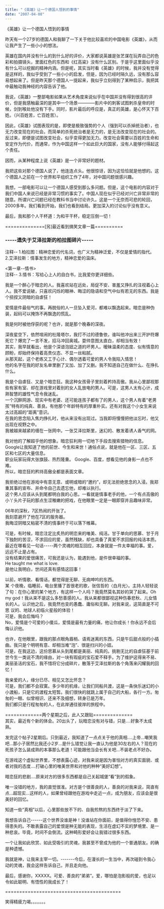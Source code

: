 ```yaml
---
title: "《英雄》让一个德国人悟到的事情"
date: "2007-04-08"
---
```


《英雄》让一个德国人悟到的事情

昨天有一个27岁的德国人和我聊了一下关于他比较喜欢的中国电影《英雄》，从而让我产生了一些小小的想法。

英雄在国内并没有什么的到什么好的评价，大家都说英雄是张艺谋在玩弄自己的色彩和拍摄镜头，里面红色的东西和《红高粱》没有什么区别。于是乎这里面似乎没有什么可以挖掘的精神内涵。但是呢，其实当时看《英雄》的时候，我并没有觉得是这样的，我似乎受到了一些小小的启发，但是，因为已经时隔久远，没有那么容易想起来了。但是昨天那个德国人一提起来，我似乎立刻得到了某种启示，我把其中最触动我神经的内容告诉了他。

我说，《英雄》一整部电影如果从艺术角度来说似乎在中国并没有得到很高的评价，但是我感触最深的是其中一个场景————影片中的刺客试图刺杀皇帝的时候，剑到喉处他没有下手。同时，影片最后的呼应是，真正的英雄，是心怀天下百姓。（兴百姓苦，亡百姓苦）。

因此，《英雄》试图表现的是，即使是极致强势的个人（强到可以杀掉统治者），也无力改变现在的社会。而简单的杀死统治者是无力的，是无法改变现在的社会的。反过来，即便是试图改变社会，似乎变得更加无力。改变社会需要以百姓的生命和安定作为代价，而通常，作为中国这样一个如此巨大的国家，没有人能够付得起这个责任。

因而，从某种程度上说《英雄》是一个非常好的题材。

我把这些对那个德国人说了，他连连点头。他很惊讶，因为这恰恰就是他想的。这个德国人之前在一个世界和平组织工作了4年，对中国问题很感兴趣。

我想，一部电影可以让一个德国人感受到那么多问题。但是，这个电影的内容对于我们中国人来说已经是非常习惯的事实了。中国人现在似乎已经对兴亡非常非常的随意。所谓兴亡问题已经在教科书当中讨论许久。这是一个无奈而可悲的轮回，2000多年。我们看到开始，我们也看到结局。更加深入的讨论似乎没有意义。

最后，我和那个人干杯道：为和平干杯，稳定压倒一切！

  

  

\==============\[另\]最近看到搞笑文章一篇==========

### \-----遗失于艾泽拉斯的柏拉图碎片-----

  

注释-- 
1.柏拉图：精神恋爱的代名词，也广义为精神泛爱，不仅是爱情的指代。  
2.艾泽拉斯：情事发生的地方，精神恋爱的温床。  
  
  
<第一章--情书>  
注释-- 
3.情书：写给心上人的自白书，比我爱你更详细些。  
  
  
我是一个醉心于暗恋的人。我喜欢站在远处，局促不安、害羞又挣扎的注视着心上人。我不爱说破，只喜欢闪烁的眼神、晦涩的隐语和空气中似有若无的东西。我是个扭捏又阴暗的自虐狂！  
  
  
爱情是件最俗气的事。再脱俗的人一旦坠入爱河，都难以飘逸起来。暗恋是种伪装，起码可以掩饰不再飘逸的慌乱。  
  
  
我是何时被他俘获的呢？也许，就是那个晚春的深夜。  
  
  
深夜星空下，依然喧闹的杜隆塔尔，我打不过的德鲁依，谁叫他冲出来三开护符爆死它？爆完了一言不发，招马冲回奥城。耍帅意图太直白，却相当有效！  
其实，我早就看出，他是个深谙泡妞之道的坏男人。暧昧温柔的态度、似有情意的顾盼，却始终保持着高贵仪态、不显一丝粘腻。  
从那天起，这个老练又工于心计、偶尔透着可爱的男人令我陷入情思！  
他的名字在我的好友名单里删了又加、加了又删。我不知道自己在做什么、在挣扎什么。  
  
  
我是个自虐狂、又是个暗恋狂。我这种女孩骨子里刻着矜持高傲。我从心里鄙视那些有家有室、却在游戏里对着别的女人乱放电的男人。可是，这男人太有心计，成熟智慧的雄性气息令我迷乱。  
一个沉醉网游、现实中有老婆、还可能连孩子都有了的男人，这个男人有着“老男孩”特有的纯真、善良。有他那个年龄特有的厚重朴实。还有对我这个小女生来说太过高超的“距离”意识。  
在我的思念陷入焦灼挣扎时，他从来没有出现过。当我即将慢慢把他淡忘时，他又出现在视野之中。  
我被越来越紧的缠在一张网中。一张艾泽拉斯里，迷幻的、散发着诱人香气的网。  
  
  
我对他的了解超乎他的想象。暗恋狂利用一切地下手段去搜索猎物的信息。Google让我知道了他的前世、今生和来世！通俗点说，就是他在一区、三区、五区和七区的大量信息。  
职业玩家玩得大张旗鼓、热烈隆重。 Google、百度，想看见他的身影一点也不难。  
所以，暗恋狂的矜持高傲全都是表面文章。  
  
  
我拒绝过他在游戏中有意无意、或明或暗的“邀约”，却无法拒绝思念的入浸。我郑重其事的宣布、并命令自己去遗忘他，却难以执行。  
这个男人应该从头到尾都明白我的心思。一看就是情事老手的他，一个有点高傲的小丫头片子玩的那点生涩稚嫩的把戏，在他眼里一定是一眼即穿并且趣味非常。  
  
  
06年的深秋，7区热闹的开张了。  
我刻意避开了他在7区的服务器。  
我晦涩阴暗又粘密不清的情事终于可以落下帷幕。  
  
  
可是，有时候，暗恋注定比炙热的明恋来的唯美、纯洁。甘于单向的思慕、甘于月下独酎的苦涩，不求回应的爱，虽然残缺，却也具备了真爱不求回报的纯洁本质。  
最近在哪看见一句话-----两个灵魂的相互回应，本身就是一件太幸福的事。爱，远远不止是占有。  
没有结果的爱很痛苦，可我还是认为，能遇到他，是件很幸福的事。  
He taught me what is love.  
是他让我明白，世间还真有感情这回事！  
  
  
以前，听情歌、看情话，都觉得是无聊、无病呻吟的东西。  
某 个夜晚，临睡前，电台里播了首很老的歌，张信哲的〈白月光〉。主持人轻轻说了句：在你心里的某个地方，有这样一个人吗？我竟然莫名其妙的哭了起来。Oh my god！我从来不是这么多愁善感的人。我从来都很鄙视这种伤春悲秋、儿女情长的人。认识他之后，我竟然也变的愚蠢、庸俗和无聊。对我来说，这简直是不可思 议的、地球人初临火星般的体验！  
可是，我会后悔吗？  
No，爱情是个可爱的小傻瓜，爱情是最有力量的痛，他让你成长！你永远不会后悔认识他。  
  
  
也许，在他眼里，跟我的那点眼角眉梢、语焉迷离的东西，只是午后甜点般的小插曲。我只是个明明有意、却相当难“泡”、很是扫兴的小妞。  
可是，在我这边，这份思慕从头到尾都是美丽、纯真的。挑剔无比的自虐狂基于前世今生一类说不清的缘由，对一块有瑕疵的宝石爱不释手。为了维护这得来不易、美丽圣洁的宝石，我不惜将它分成碎片，散落于艾泽拉斯的各个角落来闪耀我的回忆！  
  
  
我亲爱的人，缘分已尽、相见又怎比怀念？  
可是，我们都不会寂寞。多少年的机缘，让我们同船共渡，这是一条快乐迷幻的小小渡船，只是它的渡程太短暂。我们很快的就跳上属于自己的大船，各行一方。匆匆的一眼、似曾相识、还来不及细想，转身已是万年。  
我们都只是行程匆匆的人，在此岸通往彼岸的旅程中。  
  
\=============两个星期之后，此人又跟贴==============  
其实，最近有个新的体会。20出头了，玩暗恋没有对与错，只是....好象不太成熟。  
  
发完这个帖子2星期后。只到最近，我知道了一点点关于他的真相....上帝...嘲笑我吧...那小子居然比我还小2岁...是什么错觉让我一直认为他是30左右的人？现在的死孩子怎么装成熟的本事那么老道！可能跟他当会长有关吧...不装老点不好办。  
  
在游戏这个虚拟世界里，不想表露心迹，对我来说是因为害怕对方的真实面貌、或者对我的态度....打破心里的唯美世界和对他的种种“美好幻想”。  
  
  
暗恋狂的悲剧....原来对方的很多东西都是自己关起城堡“看”到的假象。  
  
唯一没错的地方，我的直觉很准。对方是个很善良的人，善良的对我来说，简直有点...超现实...这样的人，如果曾经跟他在游戏中走近一点，成为朋友，应该会是很美好的回忆。  
  
知道一些“真相”以后，心里那些放不下的、自我煎熬的东西终于淡了下来。  
  
我想告诉自己------这个世界没谁是神！没谁站在你面前，是值得你惶恐不安、患得患失的。不敢表露自己的爱恨是种无能的表现，生活在虚幻不实的梦境里、是一种悲哀。毕竟，时间不会倒流。这种畸形爱好会让我错过很多东西。  
  
一个让我如此欣赏、如此受吸引的灵魂，我甚至不曾成为他的一个普通朋友。的确是种遗憾。  
  
我就是神，让我来主宰一切。-------今后，在漫长的一生当中，再次碰到令我心动的灵魂，我会这样告诉自己，并且走向他。  
  
最后，感谢你，XXXXX。可爱、善良的“弟弟”。爱，哪怕是泡影般的爱，也足以令如此聪明、有悟性的我成长了！  
  
\=========================================  
  
笑得精疲力竭。。。。。。。
